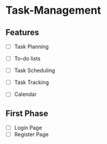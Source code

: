 # Task-Management

## Features
- [ ] Task Planning
- [ ] To-do lists
- [ ] Task Scheduling
- [ ] Task Tracking
- [ ] Calendar


## First Phase
- [ ] Login Page
- [ ] Register Page